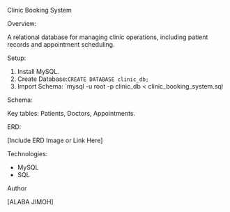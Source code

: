  Clinic Booking System

 Overview:

A relational database for managing clinic operations, including patient records and appointment scheduling.

 Setup:

1.  Install MySQL.
2.  Create Database:`CREATE DATABASE clinic_db;`
3.  Import Schema: `mysql -u root -p clinic_db < clinic_booking_system.sql

 Schema:

Key tables: Patients, Doctors, Appointments.

 ERD:

[Include ERD Image or Link Here]

 Technologies:

*   MySQL
*   SQL

 Author

[ALABA JIMOH]
